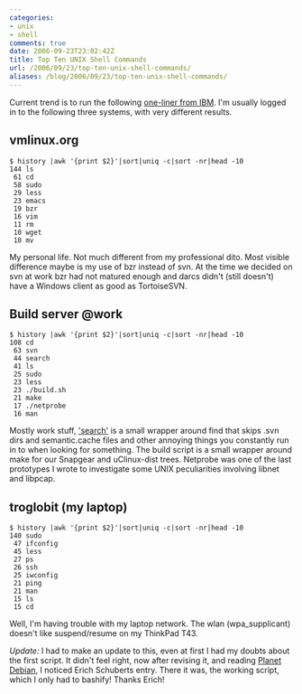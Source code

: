 ```yaml
---
categories:
- unix
- shell
comments: true
date: 2006-09-23T23:02:42Z
title: Top Ten UNIX Shell Commands
url: /2006/09/23/top-ten-unix-shell-commands/
aliases: /blog/2006/09/23/top-ten-unix-shell-commands/
---
```


Current trend is to run the following
[one-liner from IBM](http://www-128.ibm.com/developerworks/aix/library/au-productivitytips.html?ca=dgr-lnxw07UNIX-Office-Tips).
I'm usually logged in to the following three systems, with very
different results.


vmlinux.org
-----------

    $ history |awk '{print $2}'|sort|uniq -c|sort -nr|head -10
    144 ls
     61 cd
     58 sudo
     29 less
     23 emacs
     19 bzr
     16 vim
     11 rm
     10 wget
     10 mv

My personal life.  Not much different from my professional dito.  Most
visible difference maybe is my use of bzr instead of svn.  At the time
we decided on svn at work bzr had not matured enough and darcs didn't
(still doesn't) have a Windows client as good as TortoiseSVN.


Build server @work
------------------

    $ history |awk '{print $2}'|sort|uniq -c|sort -nr|head -10
    108 cd
     63 svn
     44 search
     41 ls
     25 sudo
     23 less
     23 ./build.sh
     21 make
     17 ./netprobe
     16 man

Mostly work stuff,
['search'](https://github.com/troglobit/toolbox/blob/master/search) is a
small wrapper around find that skips .svn dirs and semantic.cache files
and other annoying things you constantly run in to when looking for
something.  The build script is a small wrapper around make for our
Snapgear and uClinux-dist trees. Netprobe was one of the last prototypes
I wrote to investigate some UNIX peculiarities involving libnet and
libpcap.


troglobit (my laptop)
---------------------

    $ history |awk '{print $2}'|sort|uniq -c|sort -nr|head -10
    140 sudo
     47 ifconfig
     45 less
     27 ps
     26 ssh
     25 iwconfig
     21 ping
     21 man
     15 ls
     15 cd

Well, I'm having trouble with my laptop network. The wlan
(wpa_supplicant) doesn't like suspend/resume on my ThinkPad T43.

*Update:* I had to make an update to this, even at first I had my doubts
 about the first script. It didn't feel right, now after revising it,
 and reading
 [Planet Debian](https://web.archive.org/web/20090601001529/http://planet.debian.org/),
 I noticed Erich Schuberts entry.  There it was, the working script,
 which I only had to bashify!  Thanks Erich!
